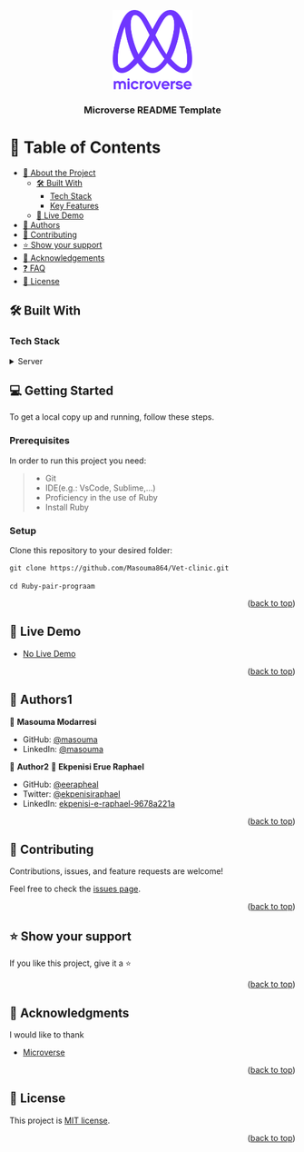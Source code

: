 
<a name="readme-top"></a>

<div align="center">
  <!-- You are encouraged to replace this logo with your own! Otherwise you can also remove it. -->
  <img src="murple_logo.png" alt="logo" width="140"  height="auto" />
  <br/>

  <h3><b>Microverse README Template</b></h3>

</div>

# 📗 Table of Contents

- [📖 About the Project](#about-project)
  - [🛠 Built With](#built-with)
    - [Tech Stack](#tech-stack)
    - [Key Features](#key-features)
  - [🚀 Live Demo](#live-demo)
- [👥 Authors](#authors)
- [🤝 Contributing](#contributing)
- [⭐️ Show your support](#support)
- [🙏 Acknowledgements](#acknowledgements)
- [❓ FAQ](#faq)
- [📝 License](#license)





## 🛠 Built With <a name="built-with"></a>

### Tech Stack <a name="tech-stack"></a>

<details>
  <summary>Server</summary>
  <ul>
    <li><a href="https://www.postgresql.org/">Ruby</a></li>
    <li><a href="https://www.pgadmin.org/">VS code</a></li>
  </ul>
</details>



## 💻 Getting Started <a name="getting-started"></a>

To get a local copy up and running, follow these steps.



### Prerequisites

In order to run this project you need:

> - Git
> - IDE(e.g.: VsCode, Sublime,...)
> - Proficiency in the use of Ruby
> - Install Ruby
> 
### Setup

Clone this repository to your desired folder:

```
git clone https://github.com/Masouma864/Vet-clinic.git

cd Ruby-pair-prograam
```

<p align="right">(<a href="#readme-top">back to top</a>)</p>


## 🚀 Live Demo <a name="live-demo"></a>

- [No Live Demo]()

<p align="right">(<a href="#readme-top">back to top</a>)</p>


## 👥 Authors1 <a name="authors"></a>

👤 **Masouma Modarresi**

- GitHub: [@masouma](https://github.com/Masouma864)
- LinkedIn: [@masouma](https://www.linkedin.com/in/masouma-modarresi)

👤 **Author2**
👤 **Ekpenisi Erue Raphael**

- GitHub: [@eerapheal](https://github.com/eerapheal)
- Twitter: [@ekpenisiraphael](https://twitter.com/ekpenisiraphael)
- LinkedIn: [ekpenisi-e-raphael-9678a221a](https://www.linkedin.com/in/ekpenisi-e-raphael-9678a221a/)

<p align="right">(<a href="#readme-top">back to top</a>)</p>

<!-- CONTRIBUTING -->

## 🤝 Contributing <a name="contributing"></a>

Contributions, issues, and feature requests are welcome!

Feel free to check the [issues page](../../issues/).

<p align="right">(<a href="#readme-top">back to top</a>)</p>



## ⭐️ Show your support <a name="support"></a>

If you like this project, give it a ⭐

<p align="right">(<a href="#readme-top">back to top</a>)</p>

## 🙏 Acknowledgments <a name="acknowledgements"></a>

I would like to thank

- [Microverse](https://www.microverse.org/)

<p align="right">(<a href="#readme-top">back to top</a>)</p>

## 📝 License <a name="license"></a>

This project is [MIT license](https://choosealicense.com/licenses/mit/).

<p align="right">(<a href="#readme-top">back to top</a>)</p>
